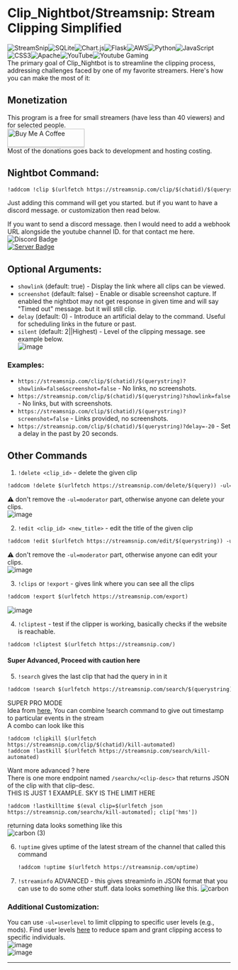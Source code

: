 # Clip_Nightbot/Streamsnip: Stream Clipping Simplified
![StreamSnip](https://cronitor.io/badges/J2Vp0S/production/c2wUoNTyJ_0ELhruqjGccNFbyyc.svg)![SQLite](https://img.shields.io/badge/sqlite-%2307405e.svg?style=Flat&logo=sqlite&logoColor=white)![Chart.js](https://img.shields.io/badge/chart.js-F5788D.svg?style=Flat&logo=chart.js&logoColor=white)![Flask](https://img.shields.io/badge/flask-%23000.svg?style=Flat&logo=flask&logoColor=white)![AWS](https://img.shields.io/badge/AWS-%23FF9900.svg?style=Flat&logo=amazon-aws&logoColor=white)![Python](https://img.shields.io/badge/python-3670A0?style=Flat&logo=python&logoColor=ffdd54)![JavaScript](https://img.shields.io/badge/javascript-%23323330.svg?style=Flat&logo=javascript&logoColor=%23F7DF1E)![CSS3](https://img.shields.io/badge/css3-%231572B6.svg?style=Flat&logo=css3&logoColor=white)![Apache](https://img.shields.io/badge/apache-%23D42029.svg?style=Flat&logo=apache&logoColor=white)![YouTube](https://img.shields.io/badge/YouTube-%23FF0000.svg?style=Flat&logo=YouTube&logoColor=white)![Youtube Gaming](https://img.shields.io/badge/Youtube%20Gaming-FF0000?style=Flat&logo=Youtubegaming&logoColor=white)</br>
The primary goal of Clip_Nightbot is to streamline the clipping process, addressing challenges faced by one of my favorite streamers. Here's how you can make the most of it:
## Monetization
This program is a free for small streamers (have less than 40 viewers) and for selected people. </br>
<a href="https://surajbhari.stck.me" target="_blank"><img src="https://www.buymeacoffee.com/assets/img/custom_images/orange_img.png" alt="Buy Me A Coffee" style="height: 41px !important;width: 174px !important;box-shadow: 0px 3px 2px 0px rgba(190, 190, 190, 0.5) !important;-webkit-box-shadow: 0px 3px 2px 0px rgba(190, 190, 190, 0.5) !important;" ></a> </br>
Most of the donations goes back to development and hosting costing. 
## Nightbot Command:

```markdown
!addcom !clip $(urlfetch https://streamsnip.com/clip/$(chatid)/$(querystring))
```
Just adding this command will get you started. but if you want to have a discord message. or customization then read below.

If you want to send a discord message. then I would need to add a webhook URL alongside the youtube channel ID. for that contact me here.<br>
![Discord Badge](https://dcbadge.vercel.app/api/shield/408994955147870208) </br>
[![Server Badge](https://dcbadge.vercel.app/api/server/2XVBWK99Vy)](https://discord.gg/2XVBWK99Vy)


## Optional Arguments:

- `showlink` (default: true) - Display the link where all clips can be viewed.
- `screenshot` (default: false) - Enable or disable screenshot capture. If enabled the nightbot may not get response in given time and will say "Timed out" message. but it will still clip.
- `delay` (default: 0) - Introduce an artificial delay to the command. Useful for scheduling links in the future or past.
- `silent` (default: 2||Highest) - Level of the clipping message. see example below. </br> 
  ![image](https://github.com/SurajBhari/clip_nightbot/assets/45149585/1010c32e-ad75-4a75-b732-9e3b2ddc6d44)


### Examples:

- `https://streamsnip.com/clip/$(chatid)/$(querystring)?showlink=false&screenshot=false` - No links, no screenshots.
- `https://streamsnip.com/clip/$(chatid)/$(querystring)?showlink=false` - No links, but with screenshots.
- `https://streamsnip.com/clip/$(chatid)/$(querystring)?screenshot=false` - Links provided, no screenshots.
- `https://streamsnip.com/clip/$(chatid)/$(querystring)?delay=-20` - Set a delay in the past by 20 seconds.

## Other Commands
1. `!delete <clip_id>` - delete the given clip
```markdown
!addcom !delete $(urlfetch https://streamsnip.com/delete/$(query)) -ul=moderator
```
⚠️ don't remove the `-ul=moderator` part, otherwise anyone can delete your clips. </br>
![image](https://github.com/SurajBhari/clip_nightbot/assets/45149585/35d174c8-5f3f-4bb8-a6f7-15fc59ee0c43) </br>


2. `!edit <clip_id> <new_title>` - edit the title of the given clip
```markdown
!addcom !edit $(urlfetch https://streamsnip.com/edit/$(querystring)) -ul=moderator
```
⚠️ don't remove the `-ul=moderator` part, otherwise anyone can edit your clips. </br>
![image](https://github.com/SurajBhari/clip_nightbot/assets/45149585/f76e4bc6-dc20-4fa1-b58a-e237b4f7ba8f) </br>


3. `!clips` or `!export` - gives link where you can see all the clips 
```markdown
!addcom !export $(urlfetch https://streamsnip.com/export)
```
![image](https://github.com/SurajBhari/clip_nightbot/assets/45149585/2be98062-d9f7-4e91-879f-e940ad0c1ffa) </br>


4. `!cliptest` - test if the clipper is working, basically checks if the website is reachable.
```markdown
!addcom !cliptest $(urlfetch https://streamsnip.com/)
```

#### Super Advanced, Proceed with caution here
5. `!search` gives the last clip that had the query in in it
 ```markdown
 !addcom !search $(urlfetch https://streamsnip.com/search/$(querystring))
```
SUPER PRO MODE </br>
Idea from [here](https://community.nightdev.com/t/clip-command-then-have-lastclip-automatically-update/35360), You can combine !search command to give out timestamp to particular events in the stream </br>
A combo can look like this 
```
!addcom !clipkill $(urlfetch https://streamsnip.com/clip/$(chatid)/kill-automated)
!addcom !lastkill $(urlfetch https://streamsnip.com/search/kill-automated)
```
Want more advanced ? here </br>
There is one more endpoint named `/searchx/<clip-desc>` that returns JSON of the clip with that clip-desc.</br>
THIS IS JUST 1 EXAMPLE. SKY IS THE LIMIT HERE
```
!addcom !lastkilltime $(eval clip=$(urlfetch json https://streamsnip.com/searchx/kill-automated); clip['hms'])
```
returning data looks something like this </br>
![carbon (3)](https://github.com/SurajBhari/clip_nightbot/assets/45149585/f7709890-6959-4a25-8a6d-292c9d20e10b)


6. `!uptime` gives uptime of the latest stream of the channel that called this command
   ```markdown
   !addcom !uptime $(urlfetch https://streamsnip.com/uptime)
   ```

7. `!streaminfo` ADVANCED - this gives streaminfo in JSON format that you can use to do some other stuff.
   data looks something like this.
   ![carbon](https://github.com/SurajBhari/clip_nightbot/assets/45149585/811ec86a-9d69-4cc3-bde5-2d2cc66bd5ac)


### Additional Customization:

You can use `-ul=userlevel` to limit clipping to specific user levels (e.g., mods). Find user levels [here](https://docs.nightbot.tv/commands/commands#advanced-usage) to reduce spam and grant clipping access to specific individuals.  </br>
![image](https://github.com/SurajBhari/clip_nightbot/assets/45149585/47c433a9-fe83-42e2-996c-6ada0f0a73b1)  </br> 
![image](https://github.com/SurajBhari/clip_nightbot/assets/45149585/e86288bf-ff37-4a88-a45b-e891d5b5f8e0)  </br>

---
